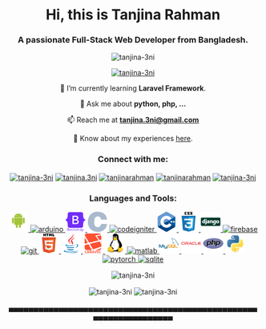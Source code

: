 <h1 align="center">Hi, this is Tanjina Rahman</h1>
<h3 align="center">A passionate Full-Stack Web Developer from Bangladesh.</h3>

<p align="center"> <img src="https://komarev.com/ghpvc/?username=tanjina-3ni&label=Profile%20views&color=0e75b6&style=flat" alt="tanjina-3ni" /> </p>

<p align="center"> <a href="https://github.com/tanjina-3ni"><img src="https://github-profile-trophy.vercel.app/?username=tanjina-3ni" alt="tanjina-3ni" /></a> </p>
<p align="center">
  🌱 I’m currently learning <b>Laravel Framework</b>.
</p>
<p align="center">
  💬 Ask me about <b>python, php, ...</b>
</p>
<p align="center">
  📫 Reach me at <a href="mailto:tanjina.3ni@gmail.com" target=_blanck><b>tanjina.3ni@gmail.com</b></a>
</p>
<p align="center">
📄 Know about my experiences <a href="https://drive.google.com/file/d/1sDPKjImbTvJOPZJHfu_bvi7e9vuie6lu/view" target=_blank>here</a>.
</p>
<h3 align="center">Connect with me:</h3>
<p align="center">
<a href="https://linkedin.com/in/tanjina-3ni" target="blank"><img align="center" src="https://cdn.jsdelivr.net/npm/simple-icons@3.0.1/icons/linkedin.svg" alt="tanjina-3ni" height="30" width="40" /></a>
<a href="https://fb.com/tanjina.3ni" target="blank"><img align="center" src="https://cdn.jsdelivr.net/npm/simple-icons@3.0.1/icons/facebook.svg" alt="tanjina.3ni" height="30" width="40" /></a>
<a href="https://www.youtube.com/c/tanjinarahman" target="blank"><img align="center" src="https://cdn.jsdelivr.net/npm/simple-icons@3.0.1/icons/youtube.svg" alt="tanjinarahman" height="30" width="40" /></a>
<a href="https://codeforces.com/profile/tanjinarahman" target="blank"><img align="center" src="https://cdn.jsdelivr.net/npm/simple-icons@3.0.1/icons/codeforces.svg" alt="tanjinarahman" height="30" width="40" /></a>
<a href="https://www.leetcode.com/tanjina-3ni" target="blank"><img align="center" src="https://cdn.jsdelivr.net/npm/simple-icons@3.0.1/icons/leetcode.svg" alt="tanjina-3ni" height="30" width="40" /></a>
</p>

<h3 align="center">Languages and Tools:</h3>
<p align="center"> <a href="https://developer.android.com" target="_blank"> <img src="https://raw.githubusercontent.com/devicons/devicon/master/icons/android/android-original-wordmark.svg" alt="android" width="40" height="40"/> </a> <a href="https://www.arduino.cc/" target="_blank"> <img src="https://cdn.worldvectorlogo.com/logos/arduino-1.svg" alt="arduino" width="40" height="40"/> </a> <a href="https://getbootstrap.com" target="_blank"> <img src="https://raw.githubusercontent.com/devicons/devicon/master/icons/bootstrap/bootstrap-plain-wordmark.svg" alt="bootstrap" width="40" height="40"/> </a> <a href="https://www.cprogramming.com/" target="_blank"> <img src="https://raw.githubusercontent.com/devicons/devicon/master/icons/c/c-original.svg" alt="c" width="40" height="40"/> </a> <a href="https://codeigniter.com" target="_blank"> <img src="https://cdn.worldvectorlogo.com/logos/codeigniter.svg" alt="codeigniter" width="40" height="40"/> </a> <a href="https://www.w3schools.com/cpp/" target="_blank"> <img src="https://raw.githubusercontent.com/devicons/devicon/master/icons/cplusplus/cplusplus-original.svg" alt="cplusplus" width="40" height="40"/> </a> <a href="https://www.w3schools.com/css/" target="_blank"> <img src="https://raw.githubusercontent.com/devicons/devicon/master/icons/css3/css3-original-wordmark.svg" alt="css3" width="40" height="40"/> </a> <a href="https://www.djangoproject.com/" target="_blank"> <img src="https://raw.githubusercontent.com/devicons/devicon/master/icons/django/django-original.svg" alt="django" width="40" height="40"/> </a> <a href="https://firebase.google.com/" target="_blank"> <img src="https://www.vectorlogo.zone/logos/firebase/firebase-icon.svg" alt="firebase" width="40" height="40"/> </a> <a href="https://git-scm.com/" target="_blank"> <img src="https://www.vectorlogo.zone/logos/git-scm/git-scm-icon.svg" alt="git" width="40" height="40"/> </a> <a href="https://www.w3.org/html/" target="_blank"> <img src="https://raw.githubusercontent.com/devicons/devicon/master/icons/html5/html5-original-wordmark.svg" alt="html5" width="40" height="40"/> </a> <a href="https://www.java.com" target="_blank"> <img src="https://raw.githubusercontent.com/devicons/devicon/master/icons/java/java-original.svg" alt="java" width="40" height="40"/> </a> <a href="https://laravel.com/" target="_blank"> <img src="https://raw.githubusercontent.com/devicons/devicon/master/icons/laravel/laravel-plain-wordmark.svg" alt="laravel" width="40" height="40"/> </a> <a href="https://www.linux.org/" target="_blank"> <img src="https://raw.githubusercontent.com/devicons/devicon/master/icons/linux/linux-original.svg" alt="linux" width="40" height="40"/> </a> <a href="https://www.mathworks.com/" target="_blank"> <img src="https://raw.githubusercontent.com/simple-icons/simple-icons/master/icons/mathworks.svg" alt="matlab" width="40" height="40"/> </a> <a href="https://www.mysql.com/" target="_blank"> <img src="https://raw.githubusercontent.com/devicons/devicon/master/icons/mysql/mysql-original-wordmark.svg" alt="mysql" width="40" height="40"/> </a> <a href="https://www.oracle.com/" target="_blank"> <img src="https://raw.githubusercontent.com/devicons/devicon/master/icons/oracle/oracle-original.svg" alt="oracle" width="40" height="40"/> </a> <a href="https://www.php.net" target="_blank"> <img src="https://raw.githubusercontent.com/devicons/devicon/master/icons/php/php-original.svg" alt="php" width="40" height="40"/> </a> <a href="https://www.python.org" target="_blank"> <img src="https://raw.githubusercontent.com/devicons/devicon/master/icons/python/python-original.svg" alt="python" width="40" height="40"/> </a> <a href="https://pytorch.org/" target="_blank"> <img src="https://www.vectorlogo.zone/logos/pytorch/pytorch-icon.svg" alt="pytorch" width="40" height="40"/> </a> <a href="https://www.sqlite.org/" target="_blank"> <img src="https://www.vectorlogo.zone/logos/sqlite/sqlite-icon.svg" alt="sqlite" width="40" height="40"/> </a> </p>

<p align="center"><img align="center" src="https://github-readme-stats.vercel.app/api/top-langs?username=tanjina-3ni&show_icons=true&locale=en&layout=compact" alt="tanjina-3ni" /></p>
<p align="center"><img align="center" width="400" src="https://github-readme-stats.vercel.app/api?username=tanjina-3ni&show_icons=true&locale=en" alt="tanjina-3ni" />&nbsp;<img align="center" width="400" src="https://github-readme-streak-stats.herokuapp.com/?user=tanjina-3ni&" alt="tanjina-3ni" /></p>

<p align="center">▄▄▄▄▄▄▄▄▄▄▄▄▄▄▄▄▄▄▄▄▄▄▄▄▄▄▄▄▄▄▄▄▄▄▄▄▄▄▄▄▄▄▄▄▄▄▄▄▄▄▄▄▄▄▄▄▄▄▄▄▄▄▄▄▄▄</p>


<!--
**tanjina-3ni/tanjina-3ni** is a ✨ _special_ ✨ repository because its `README.md` (this file) appears on your GitHub profile.

Here are some ideas to get you started:

- 🔭 I’m currently working on ...
- 🌱 I’m currently learning ...
- 👯 I’m looking to collaborate on ...
- 🤔 I’m looking for help with ...
- 💬 Ask me about ...
- 📫 How to reach me: ...
- 😄 Pronouns: ...
- ⚡ Fun fact: ...
-->
